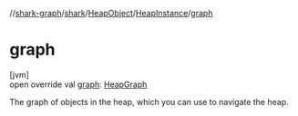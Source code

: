 //[shark-graph](../../../../index.md)/[shark](../../index.md)/[HeapObject](../index.md)/[HeapInstance](index.md)/[graph](graph.md)

# graph

[jvm]\
open override val [graph](graph.md): [HeapGraph](../../-heap-graph/index.md)

The graph of objects in the heap, which you can use to navigate the heap.

